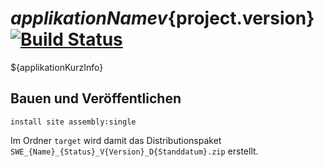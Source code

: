 ${applikationName} v${project.version} [![Build Status](https://travis-ci.org/datenverteiler/${artifactId}.svg?branch=master)](https://travis-ci.org/datenverteiler/${artifactId})
==================

${applikationKurzInfo}


Bauen und Veröffentlichen
-------------------------

    install site assembly:single

Im Ordner `target` wird damit das Distributionspaket
`SWE_{Name}_{Status}_V{Version}_D{Standdatum}.zip` erstellt.

